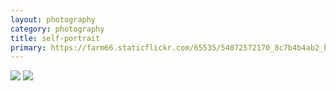 ```yaml
---
layout: photography
category: photography
title: self-portrait
primary: https://farm66.staticflickr.com/65535/54072572170_8c7b4b4ab2_b.jpg
---
```


<div class="gallery">
  <div class="row">
    <div class="column">
      <img src="https://farm66.staticflickr.com/65535/54072572170_8c7b4b4ab2_b.jpg">
      <img src="https://farm66.staticflickr.com/65535/54071247957_f18e227ef0_b.jpg">
    </div>
  </div>
</div>
